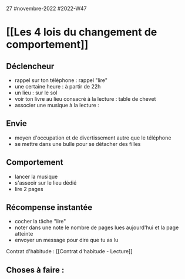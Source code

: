 27 #novembre-2022 #2022-W47
# [[Les 4 lois du changement de comportement]]
## Déclencheur
- rappel sur ton téléphone : rappel "lire"
- une certaine heure : à partir de 22h
- un lieu : sur le sol
- voir ton livre au lieu consacré à la lecture : table de chevet
- associer une musique à la lecture : 
## Envie
- moyen d'occupation et de divertissement autre que le téléphone
- se mettre dans une bulle pour se détacher des filles
## Comportement
- lancer la musique
- s'asseoir sur le lieu dédié
- lire 2 pages
## Récompense instantée 
- cocher la tâche "lire"
- noter dans une note le nombre de pages lues aujourd'hui et la page atteinte
- envoyer un message pour dire que tu as lu

Contrat d'habitude : [[Contrat d'habitude - Lecture]]

Choses à faire : 
- 